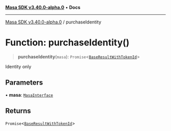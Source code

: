 [**Masa SDK v3.40.0-alpha.0**](../README.md) • **Docs**

***

[Masa SDK v3.40.0-alpha.0](../globals.md) / purchaseIdentity

# Function: purchaseIdentity()

> **purchaseIdentity**(`masa`): `Promise`\<[`BaseResultWithTokenId`](../interfaces/BaseResultWithTokenId.md)\>

Identity only

## Parameters

• **masa**: [`MasaInterface`](../interfaces/MasaInterface.md)

## Returns

`Promise`\<[`BaseResultWithTokenId`](../interfaces/BaseResultWithTokenId.md)\>
